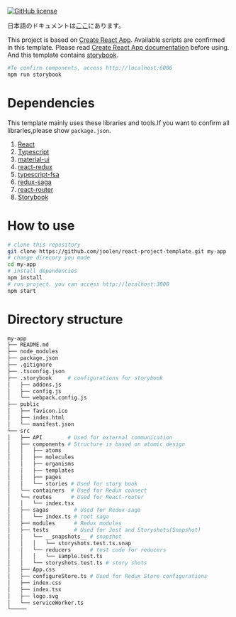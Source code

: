 [![GitHub license](https://img.shields.io/badge/license-MIT-blue.svg)](https://github.com/facebook/react/blob/master/LICENSE) 

日本語のドキュメントは[ここ](https://qiita.com/motuo/items/3bd44058c79bbcba8e6b)にあります。

This project is based on [Create React App](https://github.com/facebook/create-react-app).
Available scripts are confirmed in this template. Please read [Create React App documentation](https://facebook.github.io/create-react-app/docs/getting-started) before using.
And this template contains [storybook](https://storybook.js.org/).
```sh
#To confirm components, access http://localhost:6006
npm run storybook
```

# Dependencies
This template mainly uses these libraries and tools.If you want to confirm all libraries,please show `package.json`.

1. [React](https://reactjs.org)
2. [Typescript](https://www.typescriptlang.org)
3. [material-ui](https://material-ui.com)
4. [react-redux](https://redux.js.org)
5. [typescript-fsa](https://github.com/aikoven/typescript-fsa)
6. [redux-saga](https://redux-saga.js.org)
7. [react-router](https://reacttraining.com/react-router)
8. [Storybook](https://storybook.js.org)

# How to use

```sh
# clone this repository
git clone https://github.com/joolen/react-project-template.git my-app
# change direcory you made
cd my-app
# install dependencies
npm install
# run project. you can access http://localhost:3000
npm start
```

# Directory structure

```sh
my-app
├── README.md
├── node_modules
├── package.json
├── .gitignore
├── .tsconfig.json
├── .storybook     # configurations for storybook
│   ├── addons.js
│   ├── config.js
│   └── webpack.config.js
├── public
│   ├── favicon.ico
│   ├── index.html
│   └── manifest.json
└── src
│   ├── API        # Used for external communication
│   ├── components # Structure is based on atomic design
│   │   ├── atoms
│   │   ├── molecules
│   │   ├── organisms
│   │   ├── templates
│   │   ├── pages
│   │   └── stories # Used for story book
│   └── containers  # Used for Redux connect
│   └── routes      # Used for React-router
│   │   └── index.tsx
│   ├── sagas        # Used for Redux-saga
│   │   └── index.ts # root saga
│   ├── modules      # Redux modules
│   ├── tests        # Used for Jest and Storyshots(Snapshot)
│   │   └── __snapshots__ # snapshot
│   │   │   └── storyshots.test.ts.snap
│   │   └── reducers      # test code for reducers
│   │   │   └── sample.test.ts
│   │   └── storyshots.test.ts # story shots
│   ├── App.css
│   ├── configureStore.ts # Used for Redux Store configurations
│   ├── index.css
│   ├── index.tsx
│   ├── logo.svg
│   └── serviceWorker.ts
└─────
```
